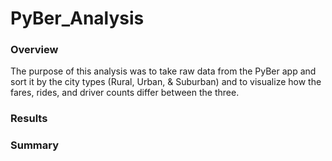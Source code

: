 # PyBer_Analysis

### Overview
The purpose of this analysis was to take raw data from the PyBer app and sort it by the city types (Rural, Urban, & Suburban) and to visualize how the fares, rides, and driver counts differ between the three.


### Results



### Summary
